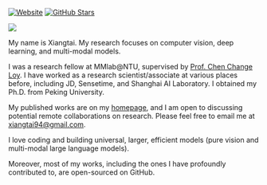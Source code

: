 <!--### Hi there 👋



**lxtGH/lxtGH** is a ✨ _special_ ✨ repository because its `README.md` (this file) appears on your GitHub profile.

Here are some ideas to get you started:

- 🔭 I’m currently working on ...
- 🌱 I’m currently learning ...
- 👯 I’m looking to collaborate on ...
- 🤔 I’m looking for help with ...
- 💬 Ask me about ...
- 📫 How to reach me: ...
- 😄 Pronouns: ...
- ⚡ Fun fact: ...
-->


[![Website](https://img.shields.io/website?label=lxtgh.github.io&style=for-the-badge&up_message=up&url=https://lxtgh.github.io/)](https://lxtgh.github.io/)
[![GitHub Stars](https://img.shields.io/github/stars/lxtGH?affiliations=OWNER%2CCOLLABORATOR&style=for-the-badge)](https://github.com/lxtGH)

![]( https://steins-gate-visitor-count.greenhandatsjtu.repl.co/{lxtGH})

My name is Xiangtai. My research focuses on computer vision, deep learning, and multi-modal models.

I was a research fellow at MMlab@NTU, supervised by [Prof. Chen Change Loy](https://www.mmlab-ntu.com/person/ccloy/). I have worked as a research scientist/associate at various places before, including JD, Sensetime, and Shanghai AI Laboratory. I obtained my Ph.D. from Peking University.

My published works are on my [homepage](https://lxtgh.github.io/), and I am open to discussing potential remote collaborations on research. Please feel free to email me at xiangtai94@gmail.com.


I love coding and building universal, larger, efficient models (pure vision and multi-modal large language models). 


Moreover, most of my works, including the ones I have profoundly contributed to, are open-sourced on GitHub.
